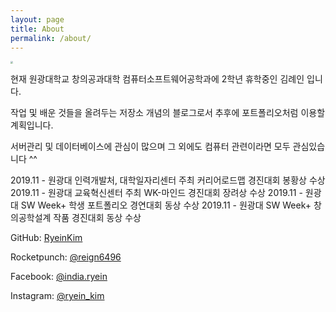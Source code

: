 ```yaml
---
layout: page
title: About
permalink: /about/
---
```


<img src="https://i.ibb.co/bRhN3vS/ryein-photo.jpg" style="zoom:25%;" />

현재 원광대학교 창의공과대학 컴퓨터소프트웨어공학과에 2학년 휴학중인 김례인 입니다.

작업 및 배운 것들을 올려두는 저장소 개념의 블로그로서 추후에 포트폴리오처럼 이용할 계획입니다.

서버관리 및 데이터베이스에 관심이 많으며 그 외에도 컴퓨터 관련이라면 모두 관심있습니다 ^^



2019.11 - 원광대 인력개발처, 대학일자리센터 주최 커리어로드맵 경진대회 봉황상 수상
2019.11 - 원광대 교육혁신센터 주최 WK-마인드 경진대회 장려상 수상
2019.11 - 원광대 SW Week+ 학생 포트폴리오 경연대회 동상 수상
2019.11 - 원광대 SW Week+ 창의공학설계 작품 경진대회 동상 수상



GitHub: [RyeinKim](https://github,com/RyeinKim)

Rocketpunch: [@reign6496](https://www.rocketpunch.com/@reign6496)

Facebook: [@india.ryein](https://www.facebook.com/india.ryein)

Instagram: [@ryein_kim](https://www.instagram.com/ryein_kim/)

